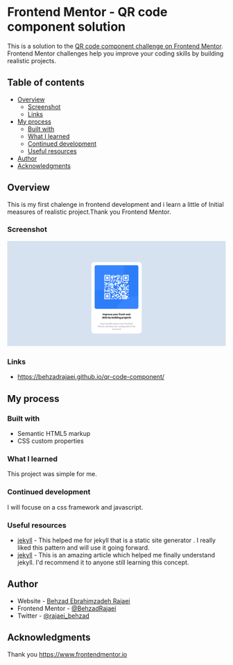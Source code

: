 # Frontend Mentor - QR code component solution

This is a solution to the [QR code component challenge on Frontend Mentor](https://www.frontendmentor.io/challenges/qr-code-component-iux_sIO_H). Frontend Mentor challenges help you improve your coding skills by building realistic projects. 

## Table of contents

- [Overview](#overview)
  - [Screenshot](#screenshot)
  - [Links](#links)
- [My process](#my-process)
  - [Built with](#built-with)
  - [What I learned](#what-i-learned)
  - [Continued development](#continued-development)
  - [Useful resources](#useful-resources)
- [Author](#author)
- [Acknowledgments](#acknowledgments)



## Overview

This is my first chalenge in frontend development and i learn a little of Initial measures of realistic project.Thank you Frontend Mentor.

### Screenshot

![](./Screenshot%202024-12-07%20at%2019-17-01%20Frontend%20Mentor%20QR%20code%20component.png)

### Links

- https://behzadrajaei.github.io/qr-code-component/

## My process

### Built with

- Semantic HTML5 markup
- CSS custom properties



### What I learned

This project was simple for me.



### Continued development

I will focuse on a css framework and javascript.



### Useful resources

- [jekyll](https://jekyllrb.com) - This helped me for jekyll that is a static site generator . I really liked this pattern and will use it going forward.
- [jekyll](https://www.youtube.com/watch?v=fqFjuX4VZmU) - This is an amazing article which helped me finally understand jekyll. I'd recommend it to anyone still learning this concept.



## Author

- Website - [Behzad Ebrahimzadeh Rajaei]()
- Frontend Mentor - [@BehzadRajaei](https://www.frontendmentor.io/profile/BehzadRajaei)
- Twitter - [@rajaei_behzad](https://www.twitter.com/rajaei_behzad)


## Acknowledgments

Thank you https://www.frontendmentor.io

